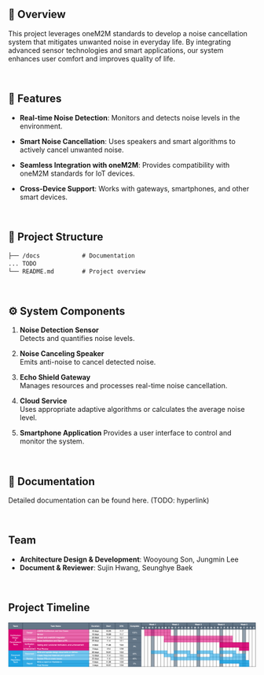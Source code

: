 ## 📖 Overview

This project leverages oneM2M standards to develop a noise cancellation system that mitigates unwanted noise in everyday life. By integrating advanced sensor technologies and smart applications, our system enhances user comfort and improves quality of life.

<br/>

## 🚀 Features

- **Real-time Noise Detection**: Monitors and detects noise levels in the environment.

- **Smart Noise Cancellation**: Uses speakers and smart algorithms to actively cancel unwanted noise.

- **Seamless Integration with oneM2M**:
  Provides compatibility with oneM2M standards for IoT devices.

- **Cross-Device Support**:
  Works with gateways, smartphones, and other smart devices.

<br/>

## 📂 Project Structure

```
├── /docs            # Documentation
... TODO
└── README.md        # Project overview
```

<br/>

## ⚙️ System Components

1. **Noise Detection Sensor**
   <br/> Detects and quantifies noise levels.

2. **Noise Canceling Speaker**
   <br/> Emits anti-noise to cancel detected noise.

3. **Echo Shield Gateway**
   <br/> Manages resources and processes real-time noise cancellation.

4. **Cloud Service**
   <br/> Uses appropriate adaptive algorithms or calculates the average noise level.

5. **Smartphone Application**
   Provides a user interface to control and monitor the system.

<br/>

## 📖 Documentation

Detailed documentation can be found here.
(TODO: hyperlink)

<br/>

## Team

- **Architecture Design & Development**: Wooyoung Son, Jungmin Lee
- **Document & Reviewer**: Sujin Hwang, Seunghye Baek

<br/>

## Project Timeline

![WBS](./WBS.png)
